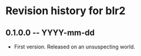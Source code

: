 # Revision history for blr2

## 0.1.0.0 -- YYYY-mm-dd

* First version. Released on an unsuspecting world.
